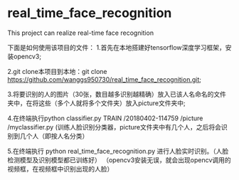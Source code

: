 # real_time_face_recognition
This project can realize real-time face recognition

下面是如何使用该项目的文件：
1.首先在本地搭建好tensorflow深度学习框架，安装opencv3;

2.git clone本项目到本地：git clone https://github.com/wanggs950730/real_time_face_recognition.git;

3.将要识别的人的图片（30张，数目越多识别越精确）放入已该人名命名的文件夹中，在将这些（多个人就将多个文件夹）放入picture文件夹中;

4.在终端执行python classifier.py TRAIN  /20180402-114759 /picture /myclassifier.py 
(训练人脸识别分类器，picture文件夹中有几个人，之后将会识别到几个人（即按人名分类）

5.在终端执行 python real_time_face_recognition.py 进行人脸实时识别。（人脸检测模型及识别模型都已训练好）
（opencv3安装无误，就会出现opencv调用的视频框，在视频框中识别出现的人脸）
